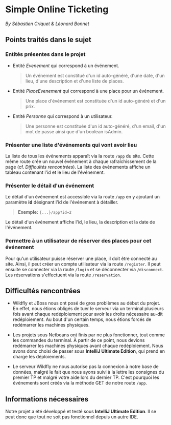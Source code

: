 # Simple Online Ticketing
*By Sébastien Criquet & Léonard Bonnet*

## Points traités dans le sujet

### Entités présentes dans le projet
- Entité *Evenement* qui correspond à un événement.
	> Un événement est constitué d'un id auto-généré, d'une date, d'un lieu, d'une description et d'une liste de places.

- Entité *PlaceEvenement* qui correspond à une place pour un événement.
	> Une place d'événement est constituée d'un id auto-généré et d'un prix.
	
- Entité *Personne* qui correspond à un utilisateur.
	> Une personne est constituée d'un id auto-généré, d'un email, d'un mot de passe ainsi que d'un boolean isAdmin.

### Présenter une liste d'événements qui vont avoir lieu
La liste de tous les événements apparaît via la route `/app` du site. Cette même route crée un nouvel événement à chaque rafraîchissement de la page (cf. *Difficultés rencontrées*).
La liste des événements affiche un tableau contenant l'id et le lieu de l'événement.

### Présenter le détail d'un événement
Le détail d'un événement est accessible via la route `/app` en y ajoutant un paramètre **id** désignant l'id de l'événement à détailler.
> **Exemple:** `{...}/app?id=2`

Le détail d'un événement affiche l'id, le lieu, la description et la date de l'événement.

### Permettre à un utilisateur de réserver des places pour cet événement
Pour qu'un utilisateur puisse réserver une place, il doit être connecté au site. Ainsi, il peut créer un compte utilisateur via la route `/register`. Il peut ensuite se connecter via la route `/login` et se déconnecter via `/disconnect`. Les réservations s'effectuent via la route `/reservation`.

## Difficultés rencontrées
- Wildfly et JBoss nous ont posé de gros problèmes au début du projet. En effet, nous étions obligés de tuer le serveur via un terminal plusieurs fois avant chaque redéploiement pour avoir les droits nécessaire au-dit redéploiement. Au bout d'un certain temps, nous étions forcés de redémarrer les machines physiques.

- Les projets sous Netbeans ont finis par ne plus fonctionner, tout comme les commandes du terminal. À partir de ce point, nous devions redémarrer les machines physiques avant chaque redéploiement. Nous avons donc choisi de passer sous **IntelliJ Ultimate Edition**, qui prend en charge les déploiements.

- Le serveur Wildfly ne nous autorise pas la connexion à notre base de données, malgré le fait que nous ayons suivi à la lettre les consignes du premier TP et malgré votre aide lors du dernier TP. C'est pourquoi les événements sont créés via la méthode GET de notre route `/app`.

## Informations nécessaires
Notre projet a été développé et testé sous **IntelliJ Ultimate Edition**. Il se peut donc que tout ne soit pas fonctionnel depuis un autre IDE.
